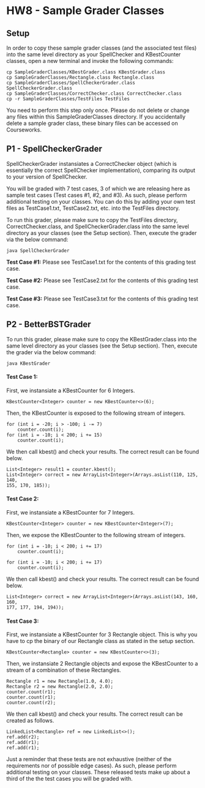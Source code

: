 # HW8 - Sample Grader Classes 

## Setup
In order to copy these sample grader classes (and the associated test files)
into the same level directory as your SpellChecker and KBestCounter classes,
open a new terminal and invoke the following commands:

```
cp SampleGraderClasses/KBestGrader.class KBestGrader.class
cp SampleGraderClasses/Rectangle.class Rectangle.class
cp SampleGraderClasses/SpellCheckerGrader.class SpellCheckerGrader.class 
cp SampleGraderClasses/CorrectChecker.class CorrectChecker.class
cp -r SampleGraderClasses/TestFiles TestFiles
```

You need to perform this step only once. Please do not delete or change any
files within this SampleGraderClasses directory. If you accidentally delete a
sample grader class, these binary files can be accessed on Courseworks. 

## P1 - SpellCheckerGrader

SpellCheckerGrader instansiates a CorrectChecker object (which is essentially
the correct SpellChecker implementation), comparing its output to your version
of SpellChecker.

You will be graded with 7 test cases, 3 of which we are releasing here as
sample test cases (Test cases #1, #2, and #3). As such, please perform
additional testing on your classes. You can do this by adding your own test
files as TestCase1.txt, TestCase2.txt, etc. into the TestFiles directory.

To run this grader, please make sure to copy the TestFiles directory,
CorrectChecker.class, and SpellCheckerGrader.class into the same level
directory as your classes (see the Setup section). Then, execute the grader via
the below command:
```
java SpellCheckerGrader
```

**Test Case #1:** Please see TestCase1.txt for the contents of this grading
test case.

**Test Case #2:** Please see TestCase2.txt for the contents of this grading
test case.

**Test Case #3:** Please see TestCase3.txt for the contents of this grading
test case.

## P2 - BetterBSTGrader

To run this grader, please make sure to copy the KBestGrader.class into the
same level directory as your classes (see the Setup section). Then, execute the
grader via the below command:
```
java KBestGrader
```
#### Test Case 1:
First, we instansiate a KBestCounter for 6 Integers. 
```
KBestCounter<Integer> counter = new KBestCounter<>(6);
```
Then, the KBestCounter is exposed to the following stream of integers.
```
for (int i = -20; i > -100; i -= 7)
	counter.count(i);
for (int i = -10; i < 200; i += 15)
	counter.count(i);
```
We then call kbest() and check your results. The correct result can be found
below.
```
List<Integer> result1 = counter.kbest();
List<Integer> correct = new ArrayList<Integer>(Arrays.asList(110, 125, 140,
155, 170, 185));
```
#### Test Case 2: 
First, we instansiate a KBestCounter for 7 Integers. 
```
KBestCounter<Integer> counter = new KBestCounter<Integer>(7);
```
Then, we expose the KBestCounter to the following stream of integers.
```
for (int i = -10; i < 200; i += 17)
	counter.count(i);

for (int i = -10; i < 200; i += 17)
	counter.count(i);
```
We then call kbest() and check your results. The correct result can be found
below.
```
List<Integer> correct = new ArrayList<Integer>(Arrays.asList(143, 160, 160,
177, 177, 194, 194));
```

#### Test Case 3: 
First, we instansiate a KBestCounter for 3 Rectangle object. This is why you
have to cp the binary of our Rectangle class as stated in the setup section.  
```
KBestCounter<Rectangle> counter = new KBestCounter<>(3);
```
Then, we instansiate 2 Rectangle objects and expose the KBestCounter to a
stream of a combination of these Rectangles.
```
Rectangle r1 = new Rectangle(1.0, 4.0);
Rectangle r2 = new Rectangle(2.0, 2.0);
counter.count(r1);
counter.count(r1);
counter.count(r2);
```
We then call kbest() and check your results. The correct result can be created
as follows.
```
LinkedList<Rectangle> ref = new LinkedList<>();
ref.add(r2);
ref.add(r1);
ref.add(r1); 
```

Just a reminder that these tests are not exhaustive (neither of the
requirements nor of possible edge cases). As such, please perform additional
testing on your classes. These released tests make up about a third of the the
test cases you will be graded with. 
